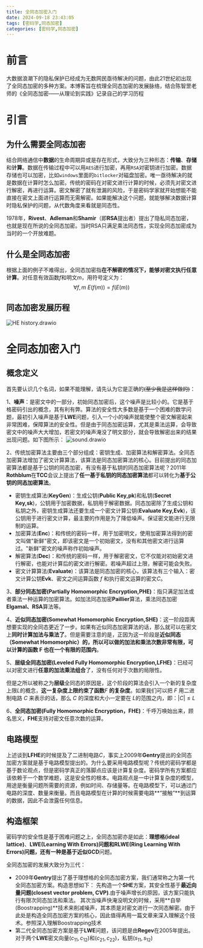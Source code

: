 ```yaml
---
title: 全同态加密入门
date: 2024-09-18 23:43:05
tags: [密码学,同态加密]
categories: [密码学,同态加密]
---
```


# 前言

大数据浪潮下的隐私保护已经成为无数网民亟待解决的问题，由此21世纪初出现了全同态加密的多种方案。本博客旨在梳理全同态加密的发展脉络，结合陈智罡老师的《全同态加密——从理论到实践》记录自己的学习历程

# 引言

## 为什么需要全同态加密

结合网络通信中**数据**的生命周期异或是存在形式，大致分为三种形态：**传输**、**存储**和**计算**。数据在传输过程中可以用`AES`进行加密，再用`RSA`对密钥进行加密。数据存储也可以加密，比如`windows`里面的`bitlocker`对磁盘加密。唯一亟待解决的就是数据在计算时怎么加密。传统的密码在对密文进行计算的时候，必须先对密文进行解密，再进行运算。密文解密了就有泄漏的风险，于是密码学家就开始想能不能直接在密文上面进行运算而无需解密。如果能解决这个问题，就能够解决数据计算时隐私保护的问题，从代数角度来看就是同态性。

1978年，**Rivest**、**Adleman**和**Shamir**（即**RSA**提出者）提出了隐私同态加密，也就是现在所说的全同态加密。当时RSA只满足乘法同态性，实现全同态加密成为当时的一个开放难题。

## 什么是全同态加密

根据上面的例子不难得出，全同态加密指**在不解密的情况下，能够对密文执行任意计算**。对任意有效函数$f$和明文$m$，用符号定义为：
$$
\forall f,m\ E(f(m))=f(E(m))
$$

## 同态加密发展历程

![HE history.drawio](https://typora-666.oss-cn-shanghai.aliyuncs.com/imaes/202409250928731.png)

# 全同态加密入门

## 概念定义

首先要认识几个名词，如果不能理解，请先认为它是正确的~~(至少我是这样做的)~~：

1、**噪声**：是密文中的一部分，初始同态加密后，这个噪声是比较小的。它是基于格密码引出的概念，其有利有弊。算法的安全性大多数是基于一个困难的数学问题，最初引入噪声是基于**LWE**问题，引入一个小的噪声就能使整个密文解密起来非常困难，保障算法的安全性。但是由于同态加密运算，尤其是乘法运算，会导致密文中的噪声大大增加，若密文的噪声淹没了明文部分，就会导致解密出来的结果出现问题。如下图所示：
![sound.drawio](https://typora-666.oss-cn-shanghai.aliyuncs.com/imaes/202409251054964.png)

2、传统加密算法主要由三个部分组成：密钥生成、加密算法和解密算法。全同态加密算法增加了密文计算算法，该算法是同态加密算法的核心。目前提出的同态加密算法都是基于公钥的同态加密，有没有基于私钥的同态加密算法呢？2011年**Rothblum**在**TCC**会议上提出了**任一基于私钥的同态加密算法**都可以转化为**基于公钥的同态加密算法**。

- 密钥生成算法(**KeyGen**)：生成公钥(**Public Key,pk**)和私钥(**Secret Key,sk**)，公钥用于加密数据，私钥用于解密数据。同态加密除了生成公钥和私钥之外，密钥生成算法还要生成一个密文计算公钥(**Evaluate Key,Evk**)，该公钥用于进行密文计算，最主要的作用是为了降低噪声。保证密文能进行无限制的运算。
- 加密算法(**Enc**)：和传统的密码一样，用于加密明文，使用加密算法得到的密文叫做"新鲜"密文，即该密文是一个初始密文，没有和其他密文进行运算过。"新鲜"密文的噪声称作初始噪声。
- 解密算法(**Dec**)：和传统的密码一样，用于解密密文，它不仅能对初始密文进行解密，也能对计算后的密文进行解密。若噪声超过上限，解密可能会失败。
- 密文计算算法(**Evaluate**)：该算法是同态加密的核心，该算法有三个输入：密文计算公钥**Evk**、密文之间运算函数 $f$ 和执行密文运算的密文$C$。

3、**部分同态加密(Partially Homomorphic Encryption,PHE)**：指只满足加法或者乘法一种运算的加密算法。如加法同态加密**Paillier**算法，乘法同态加密**Elgamal、RSA**算法等。

4、**近似同态加密(Somewhat Homomorphic Encryption,SHE)**：这一阶段距离想要实现的全同态更近了一步。如果有近似同态加密算法的话，那么就可以在密文上**同时计算加法与乘法了**。但是需要注意的是，正因为这一阶段是**近似同态（Somewhat Homomorphic）**的，所以可以做的加法和乘法次数非常有限，可以计算的函数 F 也**在一个有限的范围内**。

5、**层级全同态加密(Leveled Fully  Homomorphic Encryption,LFHE)**：已经可以对密文进行**任意的加法乘法组合**了，没有任何对于次数的局限性。

但是之所以被称之为**层级**全同态的原因是，这个阶段的算法会引入一个新的复杂度上限$L$的概念，**这一复杂度上限约束了函数**$F$ **的复杂度**。如果我们可以把 $F$ 用二进制电路 $C$ 来表示的话，那么 $C$ 的深度和大小一定要在 $L$的范围之内，即：$|C|\leq L$

6、**全同态加密(Fully Homomorphic Encryption，FHE)**：千呼万唤始出来，顾名思义，**FHE**支持对密文任意次数的运算。

## 电路模型

上述谈到**LFHE**的时候提及了二进制电路$C$，事实上2009年**Gentry**提出的全同态加密方案就是基于电路模型提出的。为什么要采用电路模型呢？传统的密码学都是基于数论观点，但是密码学真正的落脚点应该是计算复杂度。密码学所有方案都应该依赖于一个数学难题，这是安全性的根本。电路观点是一中计算复杂度的模型，用途是衡量问题所需要的资源，例如时间、存储量等。在电路模型下，可以通过门电路的深度、数量来衡量。而且电路模型在计算的时候需要电路**“接触”**到运算的数据，因此不会泄露任何信息。

## 构造框架

密码学的安全性是基于困难问题之上，全同态加密亦是如此：**理想格(ideal lattice)**、**LWE(Learning With Errors)**问题和**RLWE(Ring Learning With Errors)**问题，还有一种是基于近似**GCD**问题。

全同态加密的发展大致分为三代：

- 2009年**Gentry**提出了基于理想格的全同态加密方案，我们通常称之为第一代全同态加密方案。构造思想如下：
  先构造一个**SHE**方案，其安全性基于**最近向量问题(closest vector problem, CVP)**.由于噪声增长的原因，该方案只能执行有限次同态加法和乘法。
  其次当噪声快淹没明文的时候，采用**自举(Boostrapping)**技术来削减噪声，其本质是对密文进行一次同态解密。由于此处是构造全同态加密方案的核心，因此值得再用一篇文章来深入理解这个技术。参照深入理解Boostrapping技术
- 第二代全同态加密方案是基于**LWE**问题，该问题是由**Regev**在2005年提出。对于两个**LWE**密文向量$(c_{11},c_{12})$和$(c_{21},c_{22})$，私钥$(s_{11},s_{12})$


